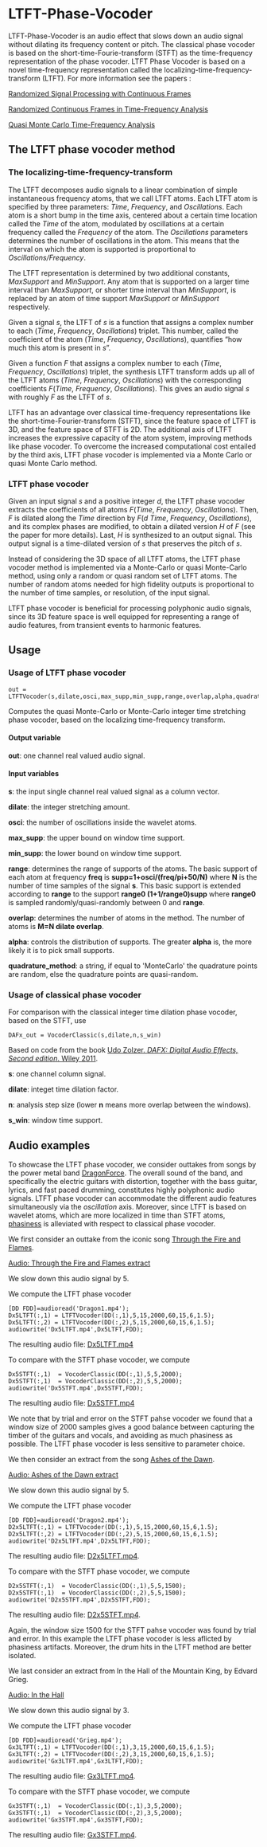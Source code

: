 # LTFT-Phase-Vocoder
LTFT-Phase-Vocoder is an audio effect that slows down an audio signal without dilating its frequency content or pitch.
The classical phase vocoder is based on the short-time-Fourie-transform (STFT) as the time-frequency representation of the phase vocoder. LTFT Phase Vocoder is based on a novel time-frequency representation called the localizing-time-frequency-transform (LTFT).
For more information see the papers :

[Randomized Signal Processing with Continuous Frames](https://arxiv.org/abs/1808.08810)

[Randomized Continuous Frames in Time-Frequency Analysis](https://arxiv.org/abs/2009.10525)

[Quasi Monte Carlo Time-Frequency Analysis](https://arxiv.org/abs/2011.02025)

## The LTFT phase vocoder method
### The localizing-time-frequency-transform
The LTFT decomposes audio signals to a linear combination of simple instantaneous frequency atoms, that we call LTFT atoms. Each LTFT atom is specified by three parameters: *Time*, *Frequency*, and *Oscillations*. Each atom is a short bump in the time axis, centered about a certain time location called the *Time* of the atom, modulated by oscillations at a certain frequency called the *Frequency* of the atom. The *Oscillations* parameters determines the number of oscillations in the atom. This means that the interval on which the atom is supported is proportional to *Oscillations/Frequency*. 

The LTFT representation is determined by two additional constants, *MaxSupport* and *MinSupport*. Any atom that is supported on a larger time interval than *MaxSupport*, or shorter time interval than *MinSupport*, is replaced by an atom of time support *MaxSupport* or *MinSupport* respectively.

Given a signal *s*, the LTFT of *s* is a function that assigns a complex number to each (*Time*, *Frequency*, *Oscillations*) triplet. This number, called the coefficient of the atom (*Time*, *Frequency*, *Oscillations*), quantifies “how much this atom is present in *s*”. 

Given a function *F* that assigns a complex number to each (*Time*, *Frequency*, *Oscillations*) triplet, the synthesis LTFT transform adds up all of the LTFT atoms (*Time*, *Frequency*, *Oscillations*)  with the corresponding coefficients *F*(*Time*, *Frequency*, *Oscillations*). This gives an audio signal  *s* with roughly *F* as the LTFT of *s*.

LTFT has an advantage over classical time-frequency representations like the short-time-Fourier-transform (STFT), since the feature space of LTFT is 3D, and the feature space of STFT is 2D. The additional axis of LTFT increases the expressive capacity of the atom system, improving methods like phase vocoder. To overcome the increased computational cost entailed by the third axis, LTFT phase vocoder is implemented via a Monte Carlo or quasi Monte Carlo method.


### LTFT phase vocoder
Given an input signal *s* and a positive integer *d*, the LTFT phase vocoder extracts the coefficients of all atoms *F*(*Time*, *Frequency*, *Oscillations*). Then, *F* is dilated along the *Time* direction by *F*(*d Time*, *Frequency*, *Oscillations*), and its complex phases are modified, to obtain a dilated version *H* of *F* (see the paper for more details). Last, *H* is synthesized to an output signal. This output signal is a time-dilated version of *s* that preserves the pitch of *s*. 

Instead of considering the 3D space of all LTFT atoms, the LTFT phase vocoder method is implemented via a Monte-Carlo or quasi Monte-Carlo method, using only a random or quasi random set of LTFT atoms. The number of random atoms needed for high fidelity outputs is proportional to the number of time samples, or resolution, of the input signal.

LTFT phase vocoder is beneficial for processing polyphonic audio signals, since its 3D feature space is well equipped for representing a range of audio features, from transient events to harmonic features.

## Usage
### Usage of LTFT phase vocoder
```
out = LTFTVocoder(s,dilate,osci,max_supp,min_supp,range,overlap,alpha,quadrature_method)
```
Computes the quasi Monte-Carlo or Monte-Carlo integer time stretching phase vocoder, based on the localizing time-frequency transform.
#### Output variable

**out**: one channel real valued audio signal.

#### Input variables
**s**: the input single channel real valued signal as a column vector.

**dilate**: the integer stretching amount.

**osci**: the number of oscillations inside the wavelet atoms.

**max_supp**: the upper bound on window time support.

**min_supp**: the lower bound on window time support.

**range**: determines the range of supports of the atoms.  The basic support of each atom at frequency **freq** is **supp=1+osci/(freq/pi+50/N)** where **N** is the number of time samples of the signal **s**. This basic support is extended according to **range** to the support **range0 (1+1/range0)supp** where **range0** is sampled randomly/quasi-randomly between 0 and **range**.

**overlap**: determines the number of atoms in the method. The number of atoms is **M=N dilate overlap**.

**alpha**: controls the distribution of supports. The greater **alpha** is, the more likely it is to pick small supports.

**quadrature_method**: a string, if equal to 'MonteCarlo' the quadrature points are random, else the quadrature points are quasi-random.

### Usage of classical phase vocoder
For comparison with the classical integer time dilation phase vocoder, based on the STFT, use
```
DAFx_out = VocoderClassic(s,dilate,n,s_win)
```
Based on code from the book [Udo Zolzer. *DAFX: Digital Audio Effects, Second edition*. Wiley 2011](https://onlinelibrary.wiley.com/doi/book/10.1002/9781119991298).

**s**: one channel column signal.

**dilate**: integet time dilation factor.

**n**: analysis step size (lower **n** means more overlap between the windows).

**s_win**: window time support.

## Audio examples
To showcase the LTFT phase vocoder, we consider outtakes from songs by the power metal band [DragonForce](https://en.wikipedia.org/wiki/DragonForce). The overall sound of the band, and specifically the electric guitars with distortion, together with the bass guitar, lyrics, and fast paced drumming, constitutes highly polyphonic audio signals. LTFT phase vocoder can accommodate the different audio features simultaneously via the *oscillation* axis. Moreover, since LTFT is based on wavelet atoms, which are more localized in time than STFT atoms, [phasiness](https://www.researchgate.net/publication/3714372_Phase-vocoder_about_this_phasiness_business) is alleviated with respect to classical phase vocoder.   

We first consider an outtake from the iconic song [Through the Fire and Flames](https://www.youtube.com/watch?v=0jgrCKhxE1s).

[Audio: Through the Fire and Flames extract](/Dragon1.mp4)

We slow down this audio signal by 5.

We compute the LTFT phase vocoder
```
[DD FDD]=audioread('Dragon1.mp4');
Dx5LTFT(:,1) = LTFTVocoder(DD(:,1),5,15,2000,60,15,6,1.5);
Dx5LTFT(:,2) = LTFTVocoder(DD(:,2),5,15,2000,60,15,6,1.5);
audiowrite('Dx5LTFT.mp4',Dx5LTFT,FDD);
```
The resulting audio file: [Dx5LTFT.mp4](/Dx5LTFT.mp4)

To compare with the STFT phase vocoder, we compute
```
Dx5STFT(:,1)  = VocoderClassic(DD(:,1),5,5,2000);
Dx5STFT(:,1)  = VocoderClassic(DD(:,2),5,5,2000);
audiowrite('Dx5STFT.mp4',Dx5STFT,FDD);
```
The resulting audio file: [Dx5STFT.mp4](/Dx5STFT.mp4)

We note that by trial and error on the STFT pahse vocoder we found that a window size of 2000 samples gives a good balance between capturing the timber of the guitars and vocals, and avoiding as much phasiness as possible. The LTFT phase vocoder is less sensitive to parameter choice.

We then consider an extract from the song [Ashes of the Dawn](https://www.youtube.com/watch?v=DFeBkHJUZDg).

[Audio: Ashes of the Dawn extract](/Dragon2.mp4)

We slow down this audio signal by 5.

We compute the LTFT phase vocoder
```
[DD FDD]=audioread('Dragon2.mp4');
D2x5LTFT(:,1) = LTFTVocoder(DD(:,1),5,15,2000,60,15,6,1.5);
D2x5LTFT(:,2) = LTFTVocoder(DD(:,2),5,15,2000,60,15,6,1.5);
audiowrite('D2x5LTFT.mp4',D2x5LTFT,FDD);
```
The resulting audio file: [D2x5LTFT.mp4](/D2x5LTFT.mp4).

To compare with the STFT phase vocoder, we compute
```
D2x5STFT(:,1)  = VocoderClassic(DD(:,1),5,5,1500);
D2x5STFT(:,1)  = VocoderClassic(DD(:,2),5,5,1500);
audiowrite('D2x5STFT.mp4',D2x5STFT,FDD);
```
The resulting audio file: [D2x5STFT.mp4](/D2x5STFT.mp4).

Again, the window size 1500 for the STFT pahse vocoder was found by trial and error. In this example the LTFT phase vocoder is less aflicted by phasiness artifacts. Moreover, the drum hits in the LTFT method are better isolated.

We last consider an extract from In the Hall of the Mountain King, by Edvard Grieg.

[Audio: In the Hall](/Grieg.mp4)

We slow down this audio signal by 3.

We compute the LTFT phase vocoder
```
[DD FDD]=audioread('Grieg.mp4');
Gx3LTFT(:,1) = LTFTVocoder(DD(:,1),3,15,2000,60,15,6,1.5);
Gx3LTFT(:,2) = LTFTVocoder(DD(:,2),3,15,2000,60,15,6,1.5);
audiowrite('Gx3LTFT.mp4',Gx3LTFT,FDD);
```
The resulting audio file: [Gx3LTFT.mp4](/Gx3LTFT.mp4).

To compare with the STFT phase vocoder, we compute
```
Gx3STFT(:,1)  = VocoderClassic(DD(:,1),3,5,2000);
Gx3STFT(:,1)  = VocoderClassic(DD(:,2),3,5,2000);
audiowrite('Gx3STFT.mp4',Gx3STFT,FDD);
```
The resulting audio file: [Gx3STFT.mp4](/Gx3STFT.mp4).


